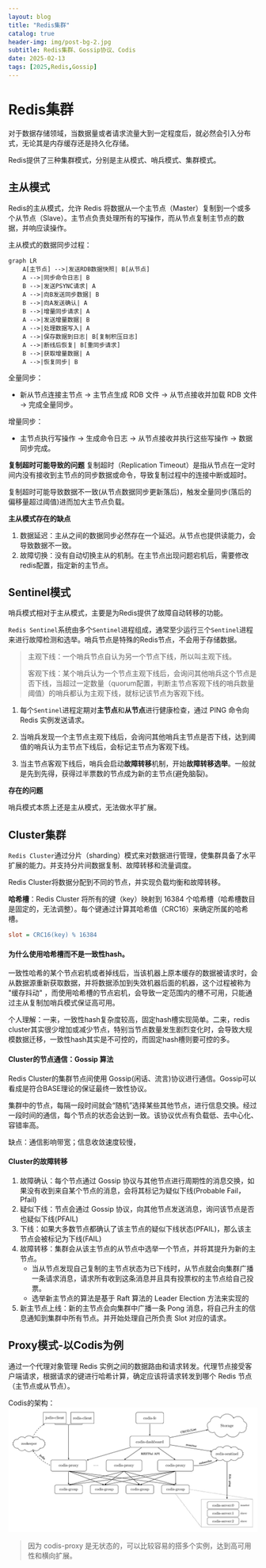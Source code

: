 ```yaml
---
layout: blog
title: "Redis集群"
catalog: true
header-img: img/post-bg-2.jpg
subtitle: Redis集群、Gossip协议、Codis
date: 2025-02-13
tags: [2025,Redis,Gossip]
---
```


# Redis集群
对于数据存储领域，当数据量或者请求流量大到一定程度后，就必然会引入分布式，无论其是内存缓存还是持久化存储。

Redis提供了三种集群模式，分别是主从模式、哨兵模式、集群模式。

## 主从模式
Redis的主从模式，允许 Redis 将数据从一个主节点（Master）复制到一个或多个从节点（Slave）。主节点负责处理所有的写操作，而从节点复制主节点的数据，并响应读操作。

主从模式的数据同步过程：

```mermaid
graph LR
    A[主节点] -->|发送RDB数据快照| B[从节点]
    A -->|同步命令日志| B
    B -->|发送PSYNC请求| A
    A -->|向B发送同步数据| B
    B -->|向A发送确认| A
    B -->|增量同步请求| A
    A -->|发送增量数据| B
    A -->|处理数据写入| A
    A -->|保存数据到日志| B[复制积压日志]
    A -->|断线后恢复| B[重同步请求]
    B -->|获取增量数据| A
    A -->|恢复同步| B

```

全量同步：
+ 新从节点连接主节点 → 主节点生成 RDB 文件 → 从节点接收并加载 RDB 文件 → 完成全量同步。

增量同步：
+ 主节点执行写操作 → 生成命令日志 → 从节点接收并执行这些写操作 → 数据同步完成。

**复制超时可能导致的问题**
复制超时（Replication Timeout）是指从节点在一定时间内没有接收到主节点的同步数据或命令，导致复制过程中的连接中断或超时。

复制超时可能导致数据不一致(从节点数据同步更新落后)，触发全量同步(落后的偏移量超过阈值)进而加大主节点负载。

**主从模式存在的缺点**
1. 数据延迟：主从之间的数据同步必然存在一个延迟。从节点也提供读能力，会导致数据不一致。
2. 故障切换：没有自动切换主从的机制。在主节点出现问题宕机后，需要修改redis配置，指定新的主节点。

## Sentinel模式
哨兵模式相对于主从模式，主要是为Redis提供了故障自动转移的功能。

`Redis Sentinel`系统由多个`Sentinel`进程组成，通常至少运行三个`Sentinel`进程来进行故障检测和选举。哨兵节点是特殊的Redis节点，不会用于存储数据。

> 主观下线：一个哨兵节点自认为另一个节点下线，所以叫主观下线。
> 
> 客观下线：某个哨兵认为一个节点主观下线后，会询问其他哨兵这个节点是否下线，当超过一定数量（quorum配置，判断主节点客观下线的哨兵数量阈值）的哨兵都认为主观下线，就标记该节点为客观下线。

1. 每个`Sentinel`进程定期对**主节点**和**从节点**进行健康检查，通过 PING 命令向 Redis 实例发送请求。

2. 当哨兵发现一个主节点主观下线后，会询问其他哨兵主节点是否下线，达到阈值的哨兵认为主节点下线后，会标记主节点为客观下线。

3. 当主节点客观下线后，哨兵会启动**故障转移**机制，开始**故障转移选举**。一般就是先到先得，获得过半票数的节点成为新的主节点(避免脑裂)。

**存在的问题**

哨兵模式本质上还是主从模式，无法做水平扩展。

## Cluster集群
`Redis Cluster`通过分片（sharding）模式来对数据进行管理，使集群具备了水平扩展的能力。并支持分片间数据复制、故障转移和流量调度。

Redis Cluster将数据分配到不同的节点，并实现负载均衡和故障转移。

**哈希槽**：Redis Cluster 将所有的键（key）映射到 16384 个哈希槽（哈希槽数目是固定的，无法调整）。每个键通过计算其哈希值（CRC16）来确定所属的哈希槽。
```ini
slot = CRC16(key) % 16384
```

#### 为什么使用哈希槽而不是一致性hash。
一致性哈希的某个节点宕机或者掉线后，当该机器上原本缓存的数据被请求时，会从数据源重新获取数据，并将数据添加到失效机器后面的机器，这个过程被称为 "缓存抖动" ，而使用哈希槽的节点宕机，会导致一定范围内的槽不可用，只能通过主从复制加哨兵模式保证高可用。

个人理解：一来，一致性hash复杂度较高，固定hash槽实现简单。二来，redis cluster其实很少增加或减少节点，特别当节点数量发生剧烈变化时，会导致大规模数据迁移，一致性hash其实是不可控的，而固定hash槽则要可控的多。

#### Cluster的节点通信：Gossip 算法
Redis Cluster的集群节点间使用 Gossip(闲话、流言)协议进行通信。Gossip可以看成是符合BASE理论的保证最终一致性协议。

集群中的节点，每隔一段时间就会“随机”选择某些其他节点，进行信息交换。经过一段时间的通信，每个节点的状态会达到一致。该协议优点有负载低、去中心化、容错率高。

缺点：通信影响带宽；信息收敛速度较慢，

#### Cluster的故障转移
1. 故障确认：每个节点通过 Gossip 协议与其他节点进行周期性的消息交换，如果没有收到来自某个节点的消息，会将其标记为疑似下线(Probable Fail，Pfail)
2. 疑似下线：节点会通过 Gossip 协议，向其他节点发送消息，询问该节点是否也疑似下线(PFAIL)
3. 下线：如果大多数节点都确认了该主节点的疑似下线状态(PFAIL)，那么该主节点会被标记为下线(FAIL)
4. 故障转移：集群会从该主节点的从节点中选举一个节点，并将其提升为新的主节点。
    + 当从节点发现自己复制的主节点状态为已下线时，从节点就会向集群广播一条请求消息，请求所有收到这条消息并且具有投票权的主节点给自己投票。
    + 选举新主节点的算法是基于 Raft 算法的 Leader Election 方法来实现的
5. 新主节点上线：新的主节点会向集群中广播一条 Pong 消息，将自己升主的信息通知到集群中所有节点。并开始处理自己所负责 Slot 对应的请求。


## Proxy模式-以Codis为例
通过一个代理对象管理 Redis 实例之间的数据路由和请求转发。代理节点接受客户端请求，根据请求的键进行哈希计算，确定应该将请求转发到哪个 Redis 节点（主节点或从节点）。

Codis的架构：
![alt text](https://raw.githubusercontent.com/RussXia/russxia.github.io/refs/heads/master/_posts/2025/02/image-1.png)

> 因为 codis-proxy 是无状态的，可以比较容易的搭多个实例，达到高可用性和横向扩展。







